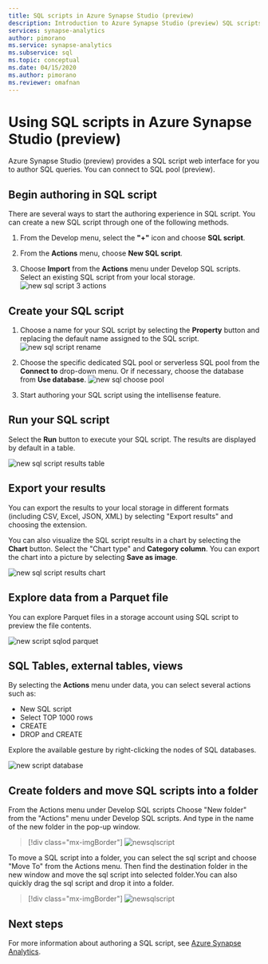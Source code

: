 ```yaml
---
title: SQL scripts in Azure Synapse Studio (preview)
description: Introduction to Azure Synapse Studio (preview) SQL scripts   
services: synapse-analytics 
author: pimorano 
ms.service: synapse-analytics 
ms.subservice: sql
ms.topic: conceptual 
ms.date: 04/15/2020
ms.author: pimorano 
ms.reviewer: omafnan
---
```

# Using SQL scripts in Azure Synapse Studio (preview)

Azure Synapse Studio (preview) provides a SQL script web interface for you to author SQL queries. You can connect to SQL pool (preview). 

## Begin authoring in SQL script 

There are several ways to start the authoring experience in SQL script. You can create a new SQL script through one of the following methods.

1. From the Develop menu, select the **"+"** icon and choose **SQL script**.

2. From the **Actions** menu, choose **New SQL script**.

3. Choose **Import** from the **Actions** menu under Develop SQL scripts. Select an existing SQL script from your local storage.
![new sql script 3 actions](media/author-sql-script/new-sql-script-3-actions.png)

## Create your SQL script

1. Choose a name for your SQL script by selecting the **Property** button and replacing the default name assigned to the SQL script. 
![new sql script rename](media/author-sql-script/new-sql-script-rename.png)

2. Choose the specific dedicated SQL pool or serverless SQL pool from the **Connect to** drop-down menu. Or if necessary, choose the database from **Use database**. 
![new sql choose pool](media/author-sql-script/new-sql-choose-pool.png)

3. Start authoring your SQL script using the intellisense feature.

## Run your SQL script

Select the **Run** button to execute your SQL script. The results are displayed by default in a table.

![new sql script results table](media/author-sql-script/new-sql-script-results-table.png)

## Export your results

You can export the results to your local storage in different formats (including CSV, Excel, JSON, XML) by selecting "Export results" and choosing the extension.

You can also visualize the SQL script results in a chart by selecting the **Chart** button. Select the "Chart type" and **Category column**. You can export the chart into a picture by selecting **Save as image**. 

![new sql script results chart](media/author-sql-script/new-sql-script-results-chart.png)

## Explore data from a Parquet file

You can explore Parquet files in a storage account using SQL script to preview the file contents.

![new script sqlod parquet](media/author-sql-script/new-script-sqlod-parquet.png)

## SQL Tables, external tables, views

By selecting the **Actions** menu under data, you can select several actions such as:

- New SQL script
- Select TOP 1000 rows
- CREATE
- DROP and CREATE 
 
Explore the available gesture by right-clicking the nodes of SQL databases.
 
![new script database](media/author-sql-script/new-script-database.png)

## Create folders and move SQL scripts into a folder

From the Actions menu under Develop SQL scripts Choose "New folder" from the "Actions" menu under Develop SQL scripts. And type in the name of the new folder in the pop-up window. 

> [!div class="mx-imgBorder"] 
> ![newsqlscript](./media/author-sql-script/newsqlscriptcreatefolder.png)

To move a SQL script into a folder, you can select the sql script and choose "Move To" from the Actions menu. Then find the destination folder in the new window and move the sql script into selected folder.You can also quickly drag the sql script and drop it into a folder.  

> [!div class="mx-imgBorder"] 
> ![newsqlscript](./media/author-sql-script/newsqlscriptmovefolder.png)

## Next steps

For more information about authoring a SQL script, see
[Azure Synapse Analytics](https://docs.microsoft.com/azure/synapse-analytics).
